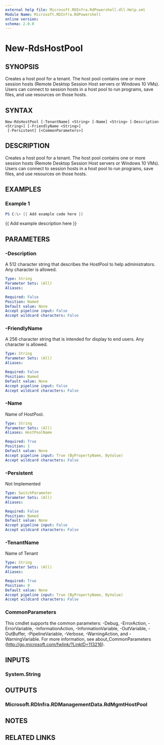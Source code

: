 ```yaml
---
external help file: Microsoft.RDInfra.RdPowershell.dll-Help.xml
Module Name: Microsoft.RDInfra.RdPowershell
online version:
schema: 2.0.0
---
```


# New-RdsHostPool

## SYNOPSIS
Creates a host pool for a tenant. The host pool contains one or more session hosts (Remote Desktop Session Host servers or Windows 10 VMs). Users can connect to session hosts in a host pool to run programs, save files, and use resources on those hosts. 

## SYNTAX

```
New-RdsHostPool [-TenantName] <String> [-Name] <String> [-Description <String>] [-FriendlyName <String>]
 [-Persistent] [<CommonParameters>]
```

## DESCRIPTION
Creates a host pool for a tenant. The host pool contains one or more session hosts (Remote Desktop Session Host servers or Windows 10 VMs). Users can connect to session hosts in a host pool to run programs, save files, and use resources on those hosts. 

## EXAMPLES

### Example 1
```powershell
PS C:\> {{ Add example code here }}
```

{{ Add example description here }}

## PARAMETERS

### -Description
A 512 character string that describes the HostPool to help administrators. Any character is allowed. 

```yaml
Type: String
Parameter Sets: (All)
Aliases:

Required: False
Position: Named
Default value: None
Accept pipeline input: False
Accept wildcard characters: False
```

### -FriendlyName
A 256 character string that is intended for display to end users. Any character is allowed. 

```yaml
Type: String
Parameter Sets: (All)
Aliases:

Required: False
Position: Named
Default value: None
Accept pipeline input: False
Accept wildcard characters: False
```

### -Name
Name of HostPool.

```yaml
Type: String
Parameter Sets: (All)
Aliases: HostPoolName

Required: True
Position: 1
Default value: None
Accept pipeline input: True (ByPropertyName, ByValue)
Accept wildcard characters: False
```

### -Persistent
Not Implemented

```yaml
Type: SwitchParameter
Parameter Sets: (All)
Aliases:

Required: False
Position: Named
Default value: None
Accept pipeline input: False
Accept wildcard characters: False
```

### -TenantName
Name of Tenant

```yaml
Type: String
Parameter Sets: (All)
Aliases:

Required: True
Position: 0
Default value: None
Accept pipeline input: True (ByPropertyName, ByValue)
Accept wildcard characters: False
```

### CommonParameters
This cmdlet supports the common parameters: -Debug, -ErrorAction, -ErrorVariable, -InformationAction, -InformationVariable, -OutVariable, -OutBuffer, -PipelineVariable, -Verbose, -WarningAction, and -WarningVariable. For more information, see about_CommonParameters (http://go.microsoft.com/fwlink/?LinkID=113216).

## INPUTS

### System.String

## OUTPUTS

### Microsoft.RDInfra.RDManagementData.RdMgmtHostPool

## NOTES

## RELATED LINKS
